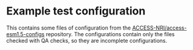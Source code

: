 # Example test configuration 

This contains some files of configuration from the [ACCESS-NRI/access-esm1.5-configs](https://github.com/ACCESS-NRI/access-esm1.5-configs) repository. The configurations contain only the files
checked with QA checks, so they are incomplete configurations.